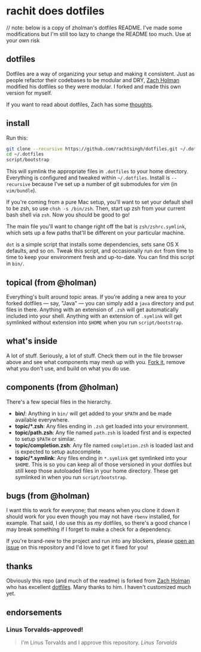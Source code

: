 # rachit does dotfiles
// note: below is a copy of zholman's dotfiles README. I've made some modifications
but I'm still too lazy to change the README too much. Use at your own risk

## dotfiles
Dotfiles are a way of organizing your setup and making it consistent. Just as people
refactor their codebases to be modular and DRY, [Zach Holman](https://github.com/holman)
modified his dotfiles so they were modular. I forked and made this own version for myself.

If you want to read about dotfiles, Zach has some [thoughts](http://zachholman.com/2010/08/dotfiles-are-meant-to-be-forked/).

## install

Run this:

```sh
git clone --recursive https://github.com/rachtsingh/dotfiles.git ~/.dotfiles
cd ~/.dotfiles
script/bootstrap
```

This will symlink the appropriate files in `.dotfiles` to your home directory.
Everything is configured and tweaked within `~/.dotfiles`. Install is `--recursive`
because I've set up a number of git submodules for vim (in `vim/bundle`).

If you're coming from a pure Mac setup, you'll want to set your default shell to be
zsh, so use `chsh -s /bin/zsh`. Then, start up zsh from your current bash shell 
via `zsh`. Now you should be good to go!

The main file you'll want to change right off the bat is `zsh/zshrc.symlink`,
which sets up a few paths that'll be different on your particular machine.

`dot` is a simple script that installs some dependencies, sets sane OS X
defaults, and so on. Tweak this script, and occasionally run `dot` from
time to time to keep your environment fresh and up-to-date. You can find
this script in `bin/`.

## topical (from @holman)

Everything's built around topic areas. If you're adding a new area to your
forked dotfiles — say, "Java" — you can simply add a `java` directory and put
files in there. Anything with an extension of `.zsh` will get automatically
included into your shell. Anything with an extension of `.symlink` will get
symlinked without extension into `$HOME` when you run `script/bootstrap`.

## what's inside

A lot of stuff. Seriously, a lot of stuff. Check them out in the file browser
above and see what components may mesh up with you.
[Fork it](https://github.com/holman/dotfiles/fork), remove what you don't
use, and build on what you do use.

## components (from @holman)

There's a few special files in the hierarchy.

- **bin/**: Anything in `bin/` will get added to your `$PATH` and be made
  available everywhere.
- **topic/\*.zsh**: Any files ending in `.zsh` get loaded into your
  environment.
- **topic/path.zsh**: Any file named `path.zsh` is loaded first and is
  expected to setup `$PATH` or similar.
- **topic/completion.zsh**: Any file named `completion.zsh` is loaded
  last and is expected to setup autocomplete.
- **topic/\*.symlink**: Any files ending in `*.symlink` get symlinked into
  your `$HOME`. This is so you can keep all of those versioned in your dotfiles
  but still keep those autoloaded files in your home directory. These get
  symlinked in when you run `script/bootstrap`.

## bugs (from @holman)

I want this to work for everyone; that means when you clone it down it should
work for you even though you may not have `rbenv` installed, for example. That
said, I do use this as *my* dotfiles, so there's a good chance I may break
something if I forget to make a check for a dependency.

If you're brand-new to the project and run into any blockers, please
[open an issue](https://github.com/rachtsingh/dotfiles/issues) on this repository
and I'd love to get it fixed for you!

## thanks

Obviously this repo (and much of the readme) is forked from [Zach Holman](http://github.com/holman)
who has excellent [dotfiles](http://github.com/holman/dotfiles). Many thanks to him.
I haven't customized much yet.

## endorsements
### Linus Torvalds-approved!
> I'm Linus Torvalds and I approve this repository.
*Linus Torvalds*
